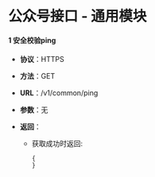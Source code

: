 # 公众号接口 - 通用模块

#### 1 安全校验ping
* **协议**：HTTPS
* **方法**：GET
* **URL**：/v1/common/ping
* **参数**：无

* **返回**：
    * 获取成功时返回:

        ```
        {
        }
        ```

